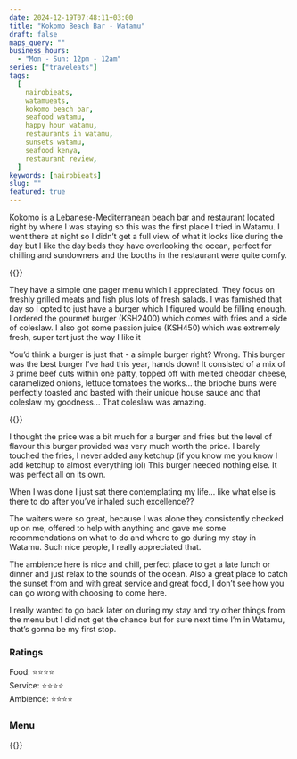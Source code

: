 ```yaml
---
date: 2024-12-19T07:48:11+03:00
title: "Kokomo Beach Bar - Watamu"
draft: false
maps_query: ""
business_hours:
  - "Mon - Sun: 12pm - 12am"
series: ["traveleats"]
tags:
  [
    nairobieats,
    watamueats,
    kokomo beach bar,
    seafood watamu,
    happy hour watamu,
    restaurants in watamu,
    sunsets watamu,
    seafood kenya,
    restaurant review,
  ]
keywords: [nairobieats]
slug: ""
featured: true
---
```


Kokomo is a Lebanese-Mediterranean beach bar and restaurant located right by where I was staying so this was the first place I tried in Watamu. I went there at night so I didn’t get a full view of what it looks like during the day but I like the day beds they have overlooking the ocean, perfect for chilling and sundowners and the booths in the restaurant were quite comfy.

{{<image-gallery key="kokomo" titles="kokomo-01 komomo-04 kokomo-05">}}

They have a simple one pager menu which I appreciated. They focus on freshly grilled meats and fish plus lots of fresh salads. I was famished that day so I opted to just have a burger which I figured would be filling enough. I ordered the gourmet burger (KSH2400) which comes with fries and a side of coleslaw. I also got some passion juice (KSH450) which was extremely fresh, super tart just the way I like it

You’d think a burger is just that - a simple burger right? Wrong. This burger was the best burger I’ve had this year, hands down! It consisted of a mix of 3 prime beef cuts within one patty, topped off with melted cheddar cheese, caramelized onions, lettuce tomatoes the works… the brioche buns were perfectly toasted and basted with their unique house sauce and that coleslaw my goodness… That coleslaw was amazing.

{{<image-gallery key="kokomo" titles="kokomo-02 kokomo-03 kokomo-06 kokomo-07">}}

I thought the price was a bit much for a burger and fries but the level of flavour this burger provided was very much worth the price. I barely touched the fries, I never added any ketchup (if you know me you know I add ketchup to almost everything lol) This burger needed nothing else. It was perfect all on its own.

When I was done I just sat there contemplating my life… like what else is there to do after you’ve inhaled such excellence??

The waiters were so great, because I was alone they consistently checked up on me, offered to help with anything and gave me some recommendations on what to do and where to go during my stay in Watamu. Such nice people, I really appreciated that.

The ambience here is nice and chill, perfect place to get a late lunch or dinner and just relax to the sounds of the ocean. Also a great place to catch the sunset from and with great service and great food, I don’t see how you can go wrong with choosing to come here.

I really wanted to go back later on during my stay and try other things from the menu but I did not get the chance but for sure next time I’m in Watamu, that’s gonna be my first stop.

### Ratings

Food: ⭐️⭐️⭐️⭐️<br>
Service: ⭐️️⭐️⭐️⭐️<br>
Ambience: ⭐⭐️⭐️⭐️<br>

### Menu

{{<remote-image-gallery key="kokomo-menu">}}
